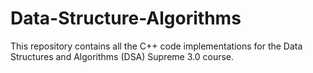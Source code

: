 # Data-Structure-Algorithms
This repository contains all the C++ code implementations for the Data Structures and Algorithms (DSA) Supreme 3.0 course.
